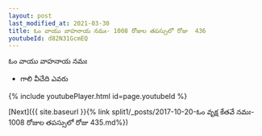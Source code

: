 ```yaml
---
layout: post
last_modified_at: 2021-03-30
title: ఓం వాయు వాహనాయ నమః- 1008 రోజుల తపస్సులో రోజు  436
youtubeId: d82N31GcmEQ
---
```

 
 
 ఓం వాయు వాహనాయ నమః  
 
 -  గాలి వీచేది ఎవరు 
 
  
 
  
 
 
 
 
 
 


{% include youtubePlayer.html id=page.youtubeId %}
 
[Next]({{ site.baseurl }}{% link  split1/_posts/2017-10-20-ఓం వృక్ష కేతవే నమః- 1008 రోజుల తపస్సులో రోజు  435.md%})
 
